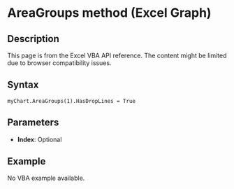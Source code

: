 # AreaGroups method (Excel Graph)

## Description
This page is from the Excel VBA API reference. The content might be limited due to browser compatibility issues.

## Syntax
```vba
myChart.AreaGroups(1).HasDropLines = True
```

## Parameters
- **Index**: Optional

## Example
No VBA example available.
